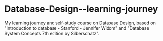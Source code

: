 # Database-Design--learning-journey
My learning journey and self-study course on Database Design, based on "Introduction to database - Stanford - Jennifer Widom" and "Database System Concepts 7th edition by Silberschatz".
